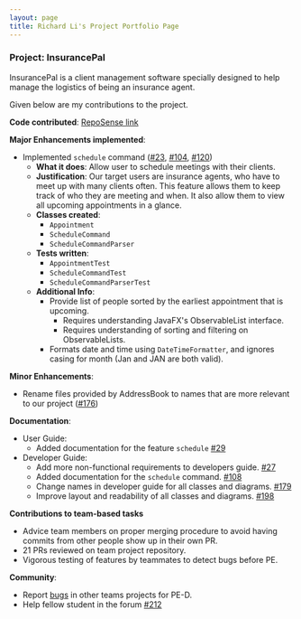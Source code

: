 ```yaml
---
layout: page
title: Richard Li's Project Portfolio Page
---
```


### Project: InsurancePal

InsurancePal is a client management software specially designed
to help manage the logistics of being an insurance agent.

Given below are my contributions to the project.

**Code contributed**: [RepoSense link](https://nus-cs2103-ay2122s1.github.io/tp-dashboard/?search=t17-4&sort=groupTitle&sortWithin=title&since=2021-09-17&timeframe=commit&mergegroup=&groupSelect=groupByRepos&breakdown=false&tabOpen=true&tabType=authorship&tabAuthor=rldefa&tabRepo=AY2122S1-CS2103T-T17-4%2Ftp%5Bmaster%5D&authorshipIsMergeGroup=false&authorshipFileTypes=docs~functional-code~test-code&authorshipIsBinaryFileTypeChecked=true)

**Major Enhancements implemented**:
* Implemented `schedule` command ([\#23](https://github.com/AY2122S1-CS2103T-T17-4/tp/pull/23), [\#104](https://github.com/AY2122S1-CS2103T-T17-4/tp/pull/104), [\#120](https://github.com/AY2122S1-CS2103T-T17-4/tp/pull/120))
  * **What it does**: Allow user to schedule meetings with their clients.
  * **Justification**: Our target users are insurance agents, who have to meet up with many clients often. This feature allows them to keep track of who they are meeting and when. It also allow them to view all upcoming appointments in a glance.
  * **Classes created**:
    * `Appointment`
    * `ScheduleCommand`
    * `ScheduleCommandParser`
  * **Tests written**:
    * `AppointmentTest`
    * `ScheduleCommandTest`
    * `ScheduleCommandParserTest`
  * **Additional Info**: 
    * Provide list of people sorted by the earliest appointment that is upcoming.
      * Requires understanding JavaFX's ObservableList interface.
      * Requires understanding of sorting and filtering on ObservableLists.
    * Formats date and time using `DateTimeFormatter`, and ignores casing for month (Jan and JAN are both valid).

**Minor Enhancements**:
* Rename files provided by AddressBook to names that are more relevant to our project ([\#176](https://github.com/AY2122S1-CS2103T-T17-4/tp/pull/176/files))

**Documentation**:
* User Guide:
  * Added documentation for the feature `schedule` [\#29](https://github.com/AY2122S1-CS2103T-T17-4/tp/pull/29)
* Developer Guide:
  * Add more non-functional requirements to developers guide. [\#27](https://github.com/AY2122S1-CS2103T-T17-4/tp/pull/27)
  * Added documentation for the `schedule` command. [\#108](https://github.com/AY2122S1-CS2103T-T17-4/tp/pull/108)
  * Change names in developer guide for all classes and diagrams. [\#179](https://github.com/AY2122S1-CS2103T-T17-4/tp/pull/179)
  * Improve layout and readability of all classes and diagrams. [\#198](https://github.com/AY2122S1-CS2103T-T17-4/tp/pull/198)

**Contributions to team-based tasks**
* Advice team members on proper merging procedure to avoid having commits from other people show up in their own PR.
* 21 PRs reviewed on team project repository.
* Vigorous testing of features by teammates to detect bugs before PE.

**Community**:

* Report [bugs](https://github.com/rldefa/ped/issues) in other teams projects for PE-D. 
* Help fellow student in the forum [\#212](https://github.com/nus-cs2103-AY2122S1/forum/issues/212)
